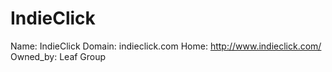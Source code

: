 
# IndieClick

Name: IndieClick
Domain: indieclick.com
Home: http://www.indieclick.com/
Owned_by: Leaf Group
